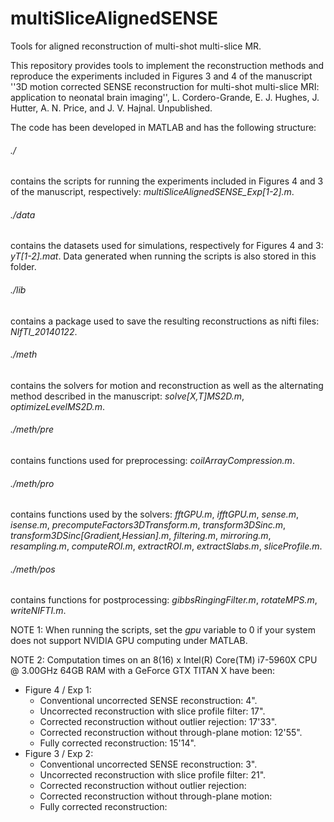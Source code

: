 # multiSliceAlignedSENSE
Tools for aligned reconstruction of multi-shot multi-slice MR.

This repository provides tools to implement the reconstruction methods and reproduce the experiments included in Figures 3 and 4 of the manuscript ''3D motion corrected SENSE reconstruction for multi-shot multi-slice MRI: application to neonatal brain imaging'', L. Cordero-Grande, E. J. Hughes, J. Hutter, A. N. Price, and J. V. Hajnal. Unpublished.

The code has been developed in MATLAB and has the following structure:

###### ./
contains the scripts for running the experiments included in Figures 4 and 3 of the manuscript, respectively: *multiSliceAlignedSENSE_Exp[1-2].m*.

###### ./data
contains the datasets used for simulations, respectively for Figures 4 and 3: *yT[1-2].mat*. Data generated when running the scripts is also stored in this folder.

###### ./lib
contains a package used to save the resulting reconstructions as nifti files: *NIfTI_20140122*.

###### ./meth
contains the solvers for motion and reconstruction as well as the alternating method described in the manuscript: *solve[X,T]MS2D.m*, *optimizeLevelMS2D.m*.

###### ./meth/pre
contains functions used for preprocessing: *coilArrayCompression.m*.

###### ./meth/pro
contains functions used by the solvers: *fftGPU.m*, *ifftGPU.m*, *sense.m*, *isense.m*, *precomputeFactors3DTransform.m*, *transform3DSinc.m*, *transform3DSinc[Gradient,Hessian].m*, *filtering.m*, *mirroring.m*, *resampling.m*, *computeROI.m*, *extractROI.m*, *extractSlabs.m*, *sliceProfile.m*.

###### ./meth/pos
contains functions for postprocessing: *gibbsRingingFilter.m*, *rotateMPS.m*, *writeNIFTI.m*.

NOTE 1: When running the scripts, set the *gpu* variable to 0 if your system does not support NVIDIA GPU computing under MATLAB.

NOTE 2: Computation times on an 8(16) x Intel(R) Core(TM) i7-5960X CPU @ 3.00GHz 64GB RAM with a GeForce GTX TITAN X have been:
* Figure 4 / Exp 1:
  * Conventional uncorrected SENSE reconstruction: 4".
  * Uncorrected reconstruction with slice profile filter: 17".
  * Corrected reconstruction without outlier rejection: 17'33".
  * Corrected reconstruction without through-plane motion: 12'55".
  * Fully corrected reconstruction: 15'14".
* Figure 3 / Exp 2:
  * Conventional uncorrected SENSE reconstruction: 3".
  * Uncorrected reconstruction with slice profile filter: 21". 
  * Corrected reconstruction without outlier rejection: 
  * Corrected reconstruction without through-plane motion:
  * Fully corrected reconstruction: 

